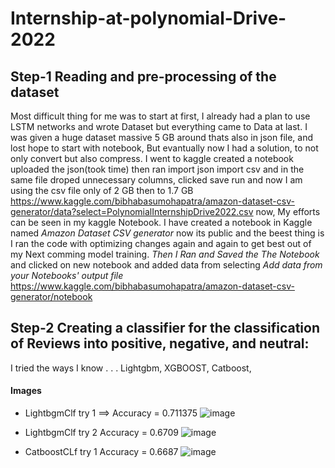# Internship-at-polynomial-Drive-2022

## Step-1 Reading and pre-processing of the dataset 
Most difficult thing for me was to start at first, I already had a plan to use LSTM networks and wrote Dataset but everything came to Data at last. I was given a huge dataset massive 5 GB around thats also in json file, and lost hope to start with notebook,
But evantually now I had a solution, to not only convert but also compress. I went to kaggle created a notebook uploaded the json(took time) then ran import json import csv
and in the same file droped unnecessary columns, clicked save run and now I am using the csv file only of 2 GB then to 1.7 GB
https://www.kaggle.com/bibhabasumohapatra/amazon-dataset-csv-generator/data?select=PolynomialInternshipDrive2022.csv now, 
My efforts can be seen in my kaggle Notebook.
I have created a notebook in Kaggle named  _Amazon Dataset CSV generator_ now its public and the beest thing is I ran the code with optimizing changes again and again to get best out of my Next comming model training. *Then I Ran and Saved the The Notebook* and clicked on new notebook and added data from selecting *Add data from your Notebooks' output file*
https://www.kaggle.com/bibhabasumohapatra/amazon-dataset-csv-generator/notebook


## Step-2 Creating a classifier for the classification of Reviews into positive, negative, and neutral:

I tried the ways I know . . . Lightgbm, XGBOOST, Catboost, 







#### Images
- LightbgmClf try 1 ==> Accuracy = 0.711375
![image](https://user-images.githubusercontent.com/68384968/154433253-dde76363-c653-4957-b0f2-8d154c506719.png)


- LightbgmClf try 2 Accuracy = 0.6709
![image](https://user-images.githubusercontent.com/68384968/154436053-222d9048-36a7-472a-af3d-ffa5d0ea61bd.png)

- CatboostCLf try 1  Accuracy = 0.6687
![image](https://user-images.githubusercontent.com/68384968/154466568-d115de9e-65b7-4241-88f0-e8e9aa2427da.png)
